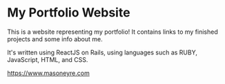 # My Portfolio Website

This is a website representing my portfolio! It contains links to my finished projects and some info about me.

It's written using ReactJS on Rails, using languages such as RUBY, JavaScript, HTML, and CSS.

https://www.masoneyre.com
